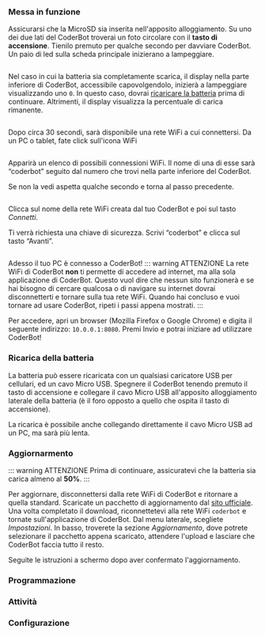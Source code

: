 
### Messa in funzione

Assicurarsi che la MicroSD sia inserita nell'apposito alloggiamento. Su uno dei due lati del CoderBot troverai un foto circolare con il **tasto di accensione**. Tienilo premuto per qualche secondo per davviare CoderBot. Un paio di led sulla scheda principale inizierano a lampeggiare.

<img :src="$withBase('/images/powerbutton.jpg')">

Nel caso in cui la batteria sia completamente scarica, il display nella parte inferiore di CoderBot, accessibile capovolgendolo, inizierà a lampeggiare visualizzando uno `0`. In questo caso, dovrai [ricaricare la batteria](#ricarica-della-batteria) prima di continuare. Altrimenti, il display visualizza la percentuale di carica rimanente.

<img :src="$withBase('/images/batterypercentage.jpg')">

Dopo circa 30 secondi, sarà disponibile una rete WiFi a cui connettersi.
Da un PC o tablet, fate click sull'icona WiFi

<img :src="$withBase('/images/wifi1.png')">


Apparirà un elenco di possibili connessioni WiFi. Il nome di una di esse sarà “coderbot” seguito dal numero che trovi nella parte inferiore del CoderBot.

Se non la vedi aspetta qualche secondo e torna al passo precedente.

<img :src="$withBase('/images/wifi2.png')">

Clicca sul nome della rete WiFi creata dal tuo CoderBot e poi sul tasto *Connetti*.

Ti verrà richiesta una chiave di sicurezza. Scrivi “coderbot” e clicca sul tasto “Avanti”.

<img :src="$withBase('/images/wifi3.png')">

Adesso il tuo PC è connesso a CoderBot!
::: warning ATTENZIONE
La rete WiFi di CoderBot **non** ti permette di accedere ad internet, ma alla sola applicazione di CoderBot. Questo vuol dire che nessun sito funzionerà e se hai bisogno di cercare qualcosa o di navigare su internet dovrai disconnetterti e tornare sulla tua rete WiFi. Quando hai concluso e vuoi tornare ad usare CoderBot, ripeti i passi appena mostrati.
:::

Per accedere, apri un browser (Mozilla Firefox o Google Chrome) e digita il seguente indirizzo: `10.0.0.1:8080`. Premi Invio e potrai iniziare ad utilizzare CoderBot!

### Ricarica della batteria

La batteria può essere ricaricata con un qualsiasi caricatore USB per cellulari, ed un cavo Micro USB. Spegnere il CoderBot tenendo premuto il tasto di accensione e collegare il cavo Micro USB all'apposito alloggiamento laterale della batteria (è il foro opposto a quello che ospita il tasto di accensione).

La ricarica è possibile anche collegando direttamente il cavo Micro USB ad un PC, ma sarà più lenta.

### Aggiornarmento

::: warning ATTENZIONE
Prima di continuare, assicuratevi che la batteria sia carica almeno al **50%**.
:::

Per aggiornare, disconnettersi dalla rete WiFi di CoderBot e ritornare a quella standard. Scaricate un pacchetto di aggiornamento dal [sito ufficiale](https://www.coderbot.org/repo). Una volta completato il download, riconnettetevi alla rete WiFi `coderbot` e tornate sull'applicazione di CoderBot. Dal menu laterale, scegliete *Impostazioni*. In basso, troverete la sezione *Aggiornamento*, dove potrete selezionare il pacchetto appena scaricato, attendere l'upload e lasciare che CoderBot faccia tutto il resto.

Seguite le istruzioni a schermo dopo aver confermato l'aggiornamento.

### Programmazione

### Attività 

### Configurazione
